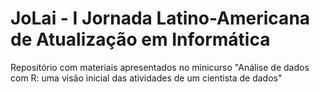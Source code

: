 # JoLai - I Jornada Latino-Americana de Atualização em Informática
Repositório com materiais apresentados no minicurso "Análise de dados com R: uma visão inicial das atividades de um cientista de dados"
